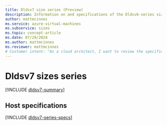 ```yaml
---
title: Dldsv7 size series (Preview)
description: Information on and specifications of the Dldsv6-series sizes
author: mattmcinnes
ms.service: azure-virtual-machines
ms.subservice: sizes
ms.topic: concept-article
ms.date: 07/29/2024
ms.author: mattmcinnes
ms.reviewer: mattmcinnes
# Customer intent: "As a cloud architect, I want to review the specifications of the Dldsv6 size series, so that I can select the most appropriate virtual machine type for my application workloads and ensure optimal performance."
---
```


# Dldsv7 sizes series

[!INCLUDE [dldsv7-summary](./includes/dldsv7-series-summary.md)]

## Host specifications
[!INCLUDE [dldsv7-series-specs](./includes/dldsv7-series-specs.md)]
